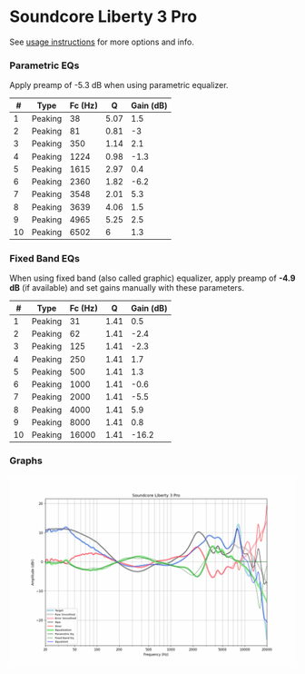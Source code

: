 # Soundcore Liberty 3 Pro
See [usage instructions](https://github.com/jaakkopasanen/AutoEq#usage) for more options and info.

### Parametric EQs
Apply preamp of -5.3 dB when using parametric equalizer.

|   # | Type    |   Fc (Hz) |    Q |   Gain (dB) |
|-----|---------|-----------|------|-------------|
|   1 | Peaking |        38 | 5.07 |         1.5 |
|   2 | Peaking |        81 | 0.81 |        -3   |
|   3 | Peaking |       350 | 1.14 |         2.1 |
|   4 | Peaking |      1224 | 0.98 |        -1.3 |
|   5 | Peaking |      1615 | 2.97 |         0.4 |
|   6 | Peaking |      2360 | 1.82 |        -6.2 |
|   7 | Peaking |      3548 | 2.01 |         5.3 |
|   8 | Peaking |      3639 | 4.06 |         1.5 |
|   9 | Peaking |      4965 | 5.25 |         2.5 |
|  10 | Peaking |      6502 | 6    |         1.3 |

### Fixed Band EQs
When using fixed band (also called graphic) equalizer, apply preamp of **-4.9 dB** (if available) and set gains manually with these parameters.

|   # | Type    |   Fc (Hz) |    Q |   Gain (dB) |
|-----|---------|-----------|------|-------------|
|   1 | Peaking |        31 | 1.41 |         0.5 |
|   2 | Peaking |        62 | 1.41 |        -2.4 |
|   3 | Peaking |       125 | 1.41 |        -2.3 |
|   4 | Peaking |       250 | 1.41 |         1.7 |
|   5 | Peaking |       500 | 1.41 |         1.3 |
|   6 | Peaking |      1000 | 1.41 |        -0.6 |
|   7 | Peaking |      2000 | 1.41 |        -5.5 |
|   8 | Peaking |      4000 | 1.41 |         5.9 |
|   9 | Peaking |      8000 | 1.41 |         0.8 |
|  10 | Peaking |     16000 | 1.41 |       -16.2 |

### Graphs
![](./Soundcore%20Liberty%203%20Pro.png)
